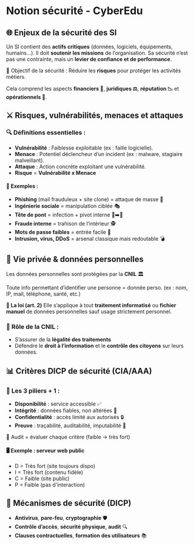# Notion sécurité - CyberEdu

## **🌐 Enjeux de la sécurité des SI**

Un SI contient des **actifs critiques** (données, logiciels, équipements, humains…). Il doit **soutenir les missions** de l’organisation. Sa sécurité n’est pas une contrainte, mais un **levier de confiance et de performance**.

🎯 Objectif de la sécurité : Réduire les **risques** pour protéger les activités métiers. 

Cela comprend les aspects **financiers 💸**, **juridiques ⚖️**, **réputation 📉** et **opérationnels 🔧**.



## **⚔️ Risques, vulnérabilités, menaces et attaques**

### **🔍 Définitions essentielles :**

- **Vulnérabilité** : Faiblesse exploitable (ex : faille logicielle).
- **Menace** : Potentiel déclencheur d’un incident (ex : malware, stagiaire malveillant).
- **Attaque** : Action concrète exploitant une vulnérabilité.
- **Risque** = **Vulnérabilité x Menace**

#### **🎯 Exemples :**

- **Phishing** (mail frauduleux + site clone) = attaque de masse 🎣
- **Ingénierie sociale** = manipulation ciblée 🎭
- **Tête de pont** = infection + pivot interne 🧠➡️📡
- **Fraude interne** = trahison de l’intérieur 🕵️
- **Mots de passe faibles** = entrée facile 🔑
- **Intrusion, virus, DDoS** = arsenal classique mais redoutable 💣



## **👤 Vie privée & données personnelles**

Les données personnelles sont protégées par la **CNIL** 🏛️

Toute info permettant d’identifier une personne = donnée perso. (ex : nom, IP, mail, téléphone, santé, etc.)

**📜 La loi (art. 2)** Elle s’applique à tout **traitement informatisé** ou **fichier manuel** de données personnelles sauf usage strictement personnel.


### 🎯 Rôle de la CNIL :

- S’assurer de la **légalité des traitements**
- Défendre le **droit à l’information** et le **contrôle des citoyens** sur leurs données.

## **📊 Critères DICP de sécurité (CIA/AAA)**

### **🔐 Les 3 piliers + 1 :**

- **Disponibilité** : service accessible ✅
- **Intégrité** : données fiables, non altérées 🧱
- **Confidentialité** : accès limité aux autorisés 🔒
- **Preuve** : traçabilité, auditabilité, imputabilité 📜

🎯 Audit = évaluer chaque critère (faible → très fort)

#### **🖥️ Exemple : serveur web public**

- D = Très fort (site toujours dispo)
- I = Très fort (contenu fidèle)
- C = Faible (site public)
- P = Faible (pas d'interaction)



## **🔧 Mécanismes de sécurité (DICP)**

- **Antivirus**, **pare-feu**, **cryptographie** 🛡️
- **Contrôle d’accès**, **sécurité physique**, **audit** 🔍
- **Clauses contractuelles**, **formation des utilisateurs** 📚

